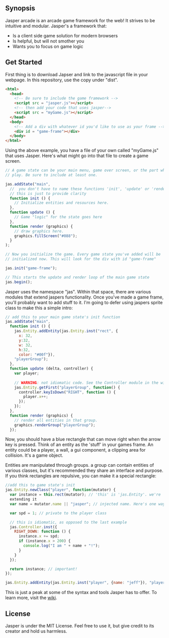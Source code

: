 ## Synopsis

Jasper arcade is an arcade game framework for the web! It strives to
be intuitive and modular. Jasper's a framework that:

<ul>
  <li> Is a client side game solution for modern browsers</li>
  <li> Is helpful, but will not smother you </li>
  <li> Wants you to focus on game logic </li>
</ul>

## Get Started
First thing is to download Japser and link to the javascript file in
your webpage. In this repository, use the copy under "dist".

```html
<html>
  <head>
    <!-- Be sure to include the game framework -->
    <script src = "jasper.js"></script>
    <!-- then add your code that uses jasper-->
    <script src = "myGame.js"></script>
  </head>
  <body>
    <!-- Add a div with whatever id you'd like to use as your frame -->
    <div id = "game-frame"></div>
  </body>
</html>
```
Using the above example, you have a file of your own called
"myGame.js" that uses Jasper. Here's what might go into that file to create
a game screen.

```js
// A game state can be your main menu, game over screen, or the part where you
// play. Be sure to include at least one.

jas.addState("main",
  //  you don't have to name these functions 'init', 'update' or 'render'
  // this is just to provide clarity
  function init () {
    // Initialize entities and resources here.
  },
  function update () {
    // Game "logic" for the state goes here
  },
  function render (graphics) {
    // draw graphics here.
    graphics.fillScreen("#088");
  }
);

// Now you initialize the game. Every game state you've added will be
// initialized now. This will look for the div with id "game-frame"

jas.init("game-frame");

// This starts the update and render loop of the main game state
jas.begin();
```

Jasper uses the namespace "jas". Within that space, there are various
modules that extend jaspers functionality. Once you've made a game frame,
you'll probably want to add stuff to it. I'm going to defer using jaspers 
sprite class to make this a simple intro:

```js
// add this to your main game state's init function
jas.addState("main",
  function init () {
    jas.Entity.addEntity(jas.Entity.inst("rect", {
      x: 32,
      y:32, 
      w: 32, 
      h:32, 
      color: "#00f"}),
    "playerGroup");
  },
  function update (delta, controller) {
    var player;
    
    // WARNING: not idiomatic code. See the Controller module in the wiki
    jas.Entity.getFirst("playerGroup", function() {
      controller.keyIsDown("RIGHT", function () {
        player.x++;
      });
    });
  },
  function render (graphics) {
    // render all entities in that group.
    graphics.renderGroup("playerGroup");
  });
```

Now, you should have a blue rectangle that can move right when the arrow key is pressed.
Think of an entity as the 'stuff' in your games frame. An entity could be a player, a wall,
a gui component, a clipping area for collision. It's a game object.

Entities are manipulated through groups. a group can contain entities of various classes, but it's recommended they share an interface and purpose. If you
think rectangles are repulsive, you can make it a special rectangle:

```js
//add this to game state's init
jas.Entity.newClass("player", function(mutator) {
  var instance = this.rect(mutator); // 'this' is 'jas.Entity'. we're
  extending it
  var name = mutator.name || "jasper"; // injected name. Here's one way to set a default.

  var spd = 1; // private to the player class

  // this is idiomatic, as opposed to the last example
  jas.Controller.inst({
    RIGHT_DOWN: function () {
      instance.x += spd;
      if (instance.x > 200) {
        console.log("I am " + name + "!");
      }
    }
  });

  return instance; // important!
});

jas.Entity.addEntity(jas.Entity.inst("player", {name: "jeff"}), "playerGroup");
```

This is just a peak at some of the syntax and tools Jasper has to
offer. To learn more, visit the
[wiki](https://github.com/thrakish/jasper/wiki).

## License

Jasper is under the MIT License. Feel free to use it, but give
credit to its creator and hold us harmless.
